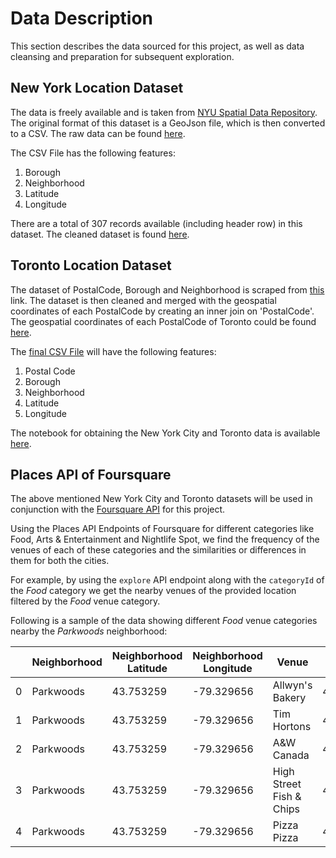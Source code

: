 # Data Description

This section describes the data sourced for this project, as well as data cleansing and preparation for subsequent exploration.

## New York Location Dataset

The data is freely available and is taken from [NYU Spatial Data Repository](https://geo.nyu.edu/catalog/nyu_2451_34572). The original format of this dataset is a GeoJson file, which is then converted to a CSV. The raw data can be found [here](http://tiny.cc/n82g7y).

The CSV File has the following features:
1. Borough
2. Neighborhood
3. Latitude
4. Longitude

There are a total of 307 records available (including header row) in this dataset. The cleaned dataset is found [here](http://tiny.cc/8s7m7y).  


## Toronto Location Dataset

The dataset of PostalCode, Borough and Neighborhood is scraped from [this](https://en.wikipedia.org/wiki/List_of_postal_codes_of_Canada:_M) link.
The dataset is then cleaned and merged with the geospatial coordinates of each PostalCode by creating an inner join on 'PostalCode'. The geospatial coordinates of each PostalCode of Toronto could be found [here](http://tiny.cc/od8m7y). 

The [final CSV File](http://tiny.cc/gaan7y) will have the following features:
1. Postal Code
2. Borough
3. Neighborhood
4. Latitude
5. Longitude

The notebook for obtaining the New York City and Toronto data is available [here](http://tiny.cc/a39m7y).  


## Places API of Foursquare

The above mentioned New York City and Toronto datasets will be used in conjunction with the [Foursquare API](https://foursquare.com/) for this project. 

Using the Places API Endpoints of Foursquare for different categories like Food, Arts & Entertainment and Nightlife Spot, we find the frequency of the venues of each of these categories and the similarities or differences in them for both the cities.

For example, by using the `explore` API endpoint along with the `categoryId` of the *Food* category we get the nearby venues of the provided location filtered by the *Food* venue category.

Following is a sample of the data showing different *Food* venue categories nearby the *Parkwoods* neighborhood:

|    	| Neighborhood 	| Neighborhood Latitude 	| Neighborhood Longitude 	| Venue                    	| Venue Latitude 	| Venue Longitude 	| Venue Category       	|
|----	|--------------	|-----------------------	|------------------------	|--------------------------	|----------------	|-----------------	|----------------------	|
| 0  	| Parkwoods    	| 43.753259             	| -79.329656             	| Allwyn's Bakery          	| 43.759840      	| -79.324719      	| Caribbean Restaurant 	|
| 1  	| Parkwoods    	| 43.753259             	| -79.329656             	| Tim Hortons              	| 43.760668      	| -79.326368      	| Café                 	|
| 2  	| Parkwoods    	| 43.753259             	| -79.329656             	| A&W Canada               	| 43.760643      	| -79.326865      	| Fast Food Restaurant 	|
| 3  	| Parkwoods    	| 43.753259             	| -79.329656             	| High Street Fish & Chips 	| 43.745260      	| -79.324949      	| Fish & Chips Shop    	|
| 4  	| Parkwoods    	| 43.753259             	| -79.329656             	| Pizza Pizza              	| 43.760231      	| -79.325666      	| Pizza Place          	|

